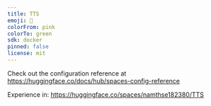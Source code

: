 ```yaml
---
title: TTS
emoji: 🐠
colorFrom: pink
colorTo: green
sdk: docker
pinned: false
license: mit
---
```


Check out the configuration reference at https://huggingface.co/docs/hub/spaces-config-reference


Experience in: https://huggingface.co/spaces/namthse182380/TTS
